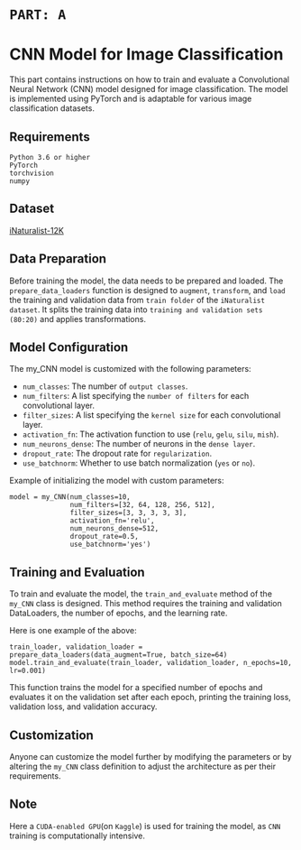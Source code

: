 
# ```PART: A```

# CNN Model for Image Classification
This part contains instructions on how to train and evaluate a Convolutional Neural Network (CNN) model designed for image classification. The model is implemented using PyTorch and is adaptable for various image classification datasets.

## Requirements
    Python 3.6 or higher
    PyTorch
    torchvision
    numpy

## Dataset
[iNaturalist-12K](https://www.kaggle.com/datasets/aryanpandey1109/inaturalist12k)


## Data Preparation
Before training the model, the data needs to be prepared and loaded. The ```prepare_data_loaders``` function is designed to ```augment```, ```transform```, and ```load``` the training and validation data from ```train folder``` of the ```iNaturalist dataset```. It splits the training data into ```training and validation sets (80:20)``` and applies transformations.

## Model Configuration
The my_CNN model is customized with the following parameters:

- ```num_classes```: The number of ```output classes```.
- ```num_filters```: A list specifying the ```number of filters``` for each convolutional layer.
- ```filter_sizes```: A list specifying the ```kernel size``` for each convolutional layer.
- ```activation_fn```: The activation function to use (```relu```, ```gelu```, ```silu```, ```mish```).
- ```num_neurons_dense```: The number of neurons in the ```dense layer```.
- ```dropout_rate```: The dropout rate for ```regularization```.
- ```use_batchnorm```: Whether to use batch normalization (```yes``` or ```no```).

Example of initializing the model with custom parameters:
    
    model = my_CNN(num_classes=10,
                   num_filters=[32, 64, 128, 256, 512],
                   filter_sizes=[3, 3, 3, 3, 3],
                   activation_fn='relu',
                   num_neurons_dense=512,
                   dropout_rate=0.5,
                   use_batchnorm='yes')
                   
## Training and Evaluation
To train and evaluate the model, the ```train_and_evaluate``` method of the ```my_CNN``` class is designed. This method requires the training and validation DataLoaders, the number of epochs, and the learning rate.

Here is one example of the above:

    train_loader, validation_loader = prepare_data_loaders(data_augment=True, batch_size=64)
    model.train_and_evaluate(train_loader, validation_loader, n_epochs=10, lr=0.001)
    
This function trains the model for a specified number of epochs and evaluates it on the validation set after each epoch, printing the training loss, validation loss, and validation accuracy.

## Customization
Anyone can customize the model further by modifying the parameters or by altering the ```my_CNN``` class definition to adjust the architecture as per their requirements.

## Note
Here a ```CUDA-enabled GPU```(on ```Kaggle```) is used for training the model, as ```CNN``` training is computationally intensive.
